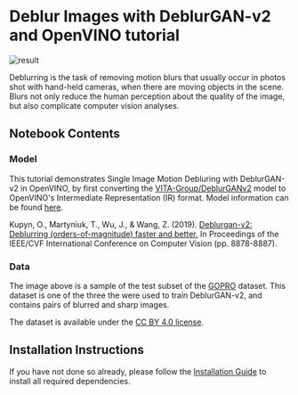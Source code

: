 # Deblur Images with DeblurGAN-v2 and OpenVINO tutorial

![result](https://user-images.githubusercontent.com/41332813/158425051-3d4d442c-7eca-4f5c-97c8-de27e0ea8093.png)

Deblurring is the task of removing motion blurs that usually occur in photos shot with hand-held cameras, when there are moving objects in the scene. Blurs not only reduce the human perception about the quality of the image, but also complicate computer vision analyses.

## Notebook Contents

### Model

This tutorial demonstrates Single Image Motion Debluring with DeblurGAN-v2 in OpenVINO, by first converting the [VITA-Group/DeblurGANv2](https://github.com/VITA-Group/DeblurGANv2) model to OpenVINO's Intermediate Representation (IR) format. Model information can be found [here](https://docs.openvino.ai/latest/omz_models_model_deblurgan_v2.html).

Kupyn, O., Martyniuk, T., Wu, J., & Wang, Z. (2019). [Deblurgan-v2: Deblurring (orders-of-magnitude) faster and better.](https://openaccess.thecvf.com/content_ICCV_2019/html/Kupyn_DeblurGAN-v2_Deblurring_Orders-of-Magnitude_Faster_and_Better_ICCV_2019_paper.html) In Proceedings of the IEEE/CVF International Conference on Computer Vision (pp. 8878-8887).

### Data
The image above is a sample of the test subset of the [GOPRO](https://seungjunnah.github.io/Datasets/gopro) dataset. This dataset is one of the three the were used to train DeblurGAN-v2, and contains pairs of blurred and sharp images.

The dataset is available under the [CC BY 4.0 license](https://creativecommons.org/licenses/by/4.0/).


## Installation Instructions

If you have not done so already, please follow the [Installation Guide](/../../README.md) to install all required dependencies.
